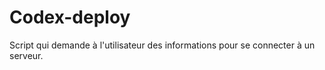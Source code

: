 # Codex-deploy

Script qui demande à l'utilisateur des informations pour se connecter à un serveur.
